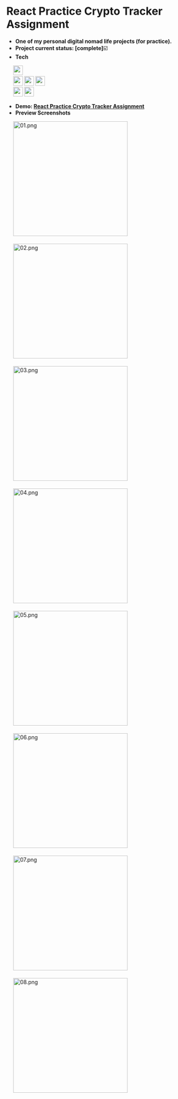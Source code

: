 # React Practice Crypto Tracker Assignment

- **One of my personal digital nomad life projects (for practice).**
- **Project current status: [complete]**:ballot_box_with_check:
- **Tech**
<p>
  <div>
    &emsp;
    <img src="https://img.shields.io/badge/TypeScript-3178C6?style=flat&logo=typescript&logoColor=white&logoWidth=25" height="25px"/>
  </div>
  <div>
    &emsp;
    <img src="https://img.shields.io/badge/React-61DAFB?style=flat&logo=react&logoColor=white&logoWidth=25" height="25px"/>
    <img src="https://img.shields.io/badge/React Router-CA4245?style=flat&logo=reactrouter&logoColor=white&logoWidth=25" height="25px"/>
    <img src="https://img.shields.io/badge/React Query-FF4154?style=flat&logo=reactquery&logoColor=white&logoWidth=25" height="25px"/>
  </div>
  <div>
    &emsp;
    <img src="https://img.shields.io/badge/Styled Components-DB7093?style=flat&logo=styledcomponents&logoColor=white&logoWidth=25" height="25px"/>
    <img src="https://img.shields.io/badge/ApexCharts-00599C?style=flat&logo=cplusplusstl&logoColor=white&logoWidth=25" height="25px"/>
  </div>
</p>

- **Demo: [React Practice Crypto Tracker Assignment](https://hansf14.github.io/react-practice-crypto-tracker-assignment)**
- **Preview Screenshots**
<p>
  <div>
    &emsp;
    <img width="300px" src="preview-screenshots/01.png" alt="01.png" />
  </div>
  &emsp;
  <div>
    &emsp;
    <img width="300px" src="preview-screenshots/02.png" alt="02.png" />
  </div>
  &emsp;
  <div>
    &emsp;
    <img width="300px" src="preview-screenshots/03.png" alt="03.png" />
  </div>
  &emsp;
  <div>
    &emsp;
    <img width="300px" src="preview-screenshots/04.png" alt="04.png" />
  </div>
  &emsp;
  <div>
    &emsp;
    <img width="300px" src="preview-screenshots/05.png" alt="05.png" />
  </div>
  &emsp;
  <div>
    &emsp;
    <img width="300px" src="preview-screenshots/06.png" alt="06.png" />
  </div>
  &emsp;
  <div>
    &emsp;
    <img width="300px" src="preview-screenshots/07.png" alt="07.png" />
  </div>
  &emsp;
  <div>
    &emsp;
    <img width="300px" src="preview-screenshots/08.png" alt="08.png" />
  </div>
</p>

<br/>
